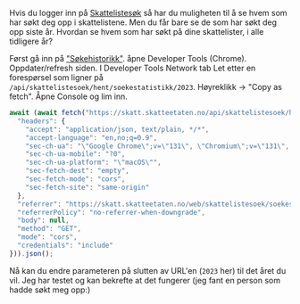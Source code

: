 Hvis du logger inn på [Skattelistesøk](https://skatt.skatteetaten.no/web/skattelistesoek/) så har du muligheten til å se hvem som har søkt deg opp i skattelistene. Men du får bare se de som har søkt deg opp siste år. Hvordan se hvem som har søkt på dine skattelister, i alle tidligere år?

Først gå inn på ["Søkehistorikk"](https://skatt.skatteetaten.no/web/skattelistesoek/soekestat). åpne Developer Tools (Chrome). Oppdater/refresh siden. I Developer Tools Network tab Let etter en forespørsel som ligner på `/api/skattelistesoek/hent/soekestatistikk/2023`. Høyreklikk -> "Copy as fetch". Åpne Console og lim inn.

```js
await (await fetch("https://skatt.skatteetaten.no/api/skattelistesoek/hent/soekestatistikk/2023", {
  "headers": {
    "accept": "application/json, text/plain, */*",
    "accept-language": "en,no;q=0.9",
    "sec-ch-ua": "\"Google Chrome\";v=\"131\", \"Chromium\";v=\"131\", \"Not_A Brand\";v=\"24\"",
    "sec-ch-ua-mobile": "?0",
    "sec-ch-ua-platform": "\"macOS\"",
    "sec-fetch-dest": "empty",
    "sec-fetch-mode": "cors",
    "sec-fetch-site": "same-origin"
  },
  "referrer": "https://skatt.skatteetaten.no/web/skattelistesoek/soekestat",
  "referrerPolicy": "no-referrer-when-downgrade",
  "body": null,
  "method": "GET",
  "mode": "cors",
  "credentials": "include"
})).json();
```

Nå kan du endre parameteren på slutten av URL'en (`2023` her) til det året du vil. Jeg har testet og kan bekrefte at det fungerer (jeg fant en person som hadde søkt meg opp:)
